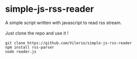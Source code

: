 # simple-js-rss-reader
A simple script written with javascript to read rss stream. <br/>
<br/>
Just clone the repo and use it !<br/> <br/>
``git clone https://github.com/Vilerio/simple-js-rss-reader`` <br/>
``npm install rss-parser`` <br/>
``node reader.js``
